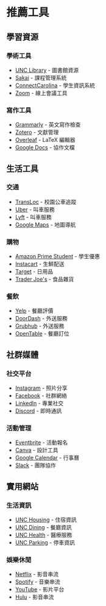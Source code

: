 # 推薦工具

## 學習資源

### 學術工具
- [UNC Library](https://library.unc.edu/) - 圖書館資源
- [Sakai](https://sakai.unc.edu/) - 課程管理系統
- [ConnectCarolina](https://connectcarolina.unc.edu/) - 學生資訊系統
- [Zoom](https://unc.zoom.us/) - 線上會議工具

### 寫作工具
- [Grammarly](https://www.grammarly.com/) - 英文寫作檢查
- [Zotero](https://www.zotero.org/) - 文獻管理
- [Overleaf](https://www.overleaf.com/) - LaTeX 編輯器
- [Google Docs](https://docs.google.com/) - 協作文檔

## 生活工具

### 交通
- [TransLoc](https://transloc.com/) - 校園公車追蹤
- [Uber](https://www.uber.com/) - 叫車服務
- [Lyft](https://www.lyft.com/) - 叫車服務
- [Google Maps](https://maps.google.com/) - 地圖導航

### 購物
- [Amazon Prime Student](https://www.amazon.com/prime) - 學生優惠
- [Instacart](https://www.instacart.com/) - 生鮮配送
- [Target](https://www.target.com/) - 日用品
- [Trader Joe's](https://www.traderjoes.com/) - 食品雜貨

### 餐飲
- [Yelp](https://www.yelp.com/) - 餐廳評價
- [DoorDash](https://www.doordash.com/) - 外送服務
- [Grubhub](https://www.grubhub.com/) - 外送服務
- [OpenTable](https://www.opentable.com/) - 餐廳訂位

## 社群媒體

### 社交平台
- [Instagram](https://www.instagram.com/) - 照片分享
- [Facebook](https://www.facebook.com/) - 社群網絡
- [LinkedIn](https://www.linkedin.com/) - 專業社交
- [Discord](https://discord.com/) - 即時通訊

### 活動管理
- [Eventbrite](https://www.eventbrite.com/) - 活動報名
- [Canva](https://www.canva.com/) - 設計工具
- [Google Calendar](https://calendar.google.com/) - 行事曆
- [Slack](https://slack.com/) - 團隊協作

## 實用網站

### 生活資訊
- [UNC Housing](https://housing.unc.edu/) - 住宿資訊
- [UNC Dining](https://dining.unc.edu/) - 餐廳資訊
- [UNC Health](https://www.unchealthcare.org/) - 醫療服務
- [UNC Parking](https://move.unc.edu/) - 停車資訊

### 娛樂休閒
- [Netflix](https://www.netflix.com/) - 影音串流
- [Spotify](https://www.spotify.com/) - 音樂串流
- [YouTube](https://www.youtube.com/) - 影片平台
- [Hulu](https://www.hulu.com/) - 影音串流 